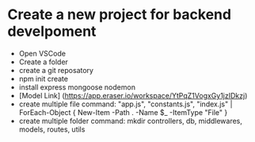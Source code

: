 # Create a new project for backend develpoment
- Open VSCode
- Create a folder 
- create a git reposatory
- npm init create
- install express mongoose nodemon
- [Model Link] (https://app.eraser.io/workspace/YtPqZ1VogxGy1jzIDkzj)
- create multiple file command: 
"app.js", "constants.js", "index.js" | ForEach-Object { New-Item -Path . -Name $_ -ItemType "File" }
- create multiple folder command:
mkdir controllers, db, middlewares, models, routes, utils